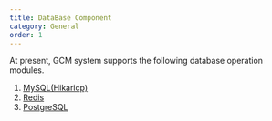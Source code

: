 ```yaml
---
title: DataBase Component
category: General
order: 1
---
```


At present, GCM system supports the following database operation modules.

1. [MySQL(Hikaricp)](/databases/sql/mysql/) 
2. [Redis](/databases/nosql/redis/)
3. [PostgreSQL](/databases/sql/postgresql/) 
